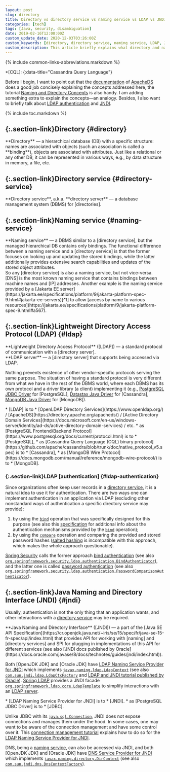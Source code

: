 ```yaml
---
layout: post
slug: directory
title: Directory vs directory service vs naming service vs LDAP vs JNDI
categories: [tech]
tags: [Java, security, disambiguation]
date: 2019-02-16T12:00:00Z
custom_update_date: 2020-12-03T03:26:00Z
custom_keywords: [directory, directory service, naming service, LDAP, JNDI]
custom_description: This article briefly explains what directory and naming services are, and how they can be accessed.
---
```

{% include common-links-abbreviations.markdown %}

[`bind`]: <https://www.rfc-editor.org/rfc/rfc4511#section-4.2>
[directories]: <#directory>
[directory service]: <#directory-service>
[directory services]: <#directory-service>
[directory server]: <#directory-service>
[naming service]: <#naming-service>
[LDAP server]: <#ldap>
[naming]: <#naming-service>
[PostgreSQL JDBC Driver]: <https://jdbc.postgresql.org/>
[Spring Security]: <https://spring.io/projects/spring-security>
[Java Naming and Directory Interface (JNDI)]: <https://cr.openjdk.java.net/~iris/se/15/spec/fr/java-se-15-fr-spec/api/java.naming/module-summary.html>
[JNDI]: <https://cr.openjdk.java.net/~iris/se/15/spec/fr/java-se-15-fr-spec/api/java.naming/module-summary.html>
[LDAP Naming Service Provider for JNDI]: <https://docs.oracle.com/javase/8/docs/technotes/guides/jndi/jndi-ldap.html>
[JDBC]: <https://cr.openjdk.java.net/~iris/se/15/spec/fr/java-se-15-fr-spec/api/java.sql/module-summary.html>

*[CQL]:
{:data-title="Cassandra Query Language"}

Before I begin, I want to point out that the [documentation](https://directory.apache.org/apacheds/basic-ug/1.2-some-background.html)
of [ApacheDS](https://directory.apache.org/apacheds/) does a good job concisely explaining the concepts addressed here,
the tutorial [Naming and Directory Concepts](https://docs.oracle.com/javase/tutorial/jndi/concepts/index.html)
is also handy. I am adding something extra to explain the concepts&mdash;an analogy.
Besides, I also want to briefly talk about [LDAP authentication](#ldap-authentication) and [JNDI](#jndi).

{% include toc.markdown %}

## [](#directory){:.section-link}Directory {#directory}
<div class="info-block" markdown="1">
**Directory** &mdash; a hierarchical database (DB) with a specific structure: names are associated with objects (such an association is called a **binding**),
objects are associated with attributes. Just like a relational or any other DB, it can be represented in various ways,
e.g., by data structure in memory, a file, etc.
</div>

## [](#directory-service){:.section-link}Directory service {#directory-service}
<div class="info-block" markdown="1">
**Directory service**, a.k.a. **directory server** &mdash; a database management system (DBMS) for [directories].
</div>

## [](#naming-service){:.section-link}Naming service {#naming-service}
<div class="info-block" markdown="1">
**Naming service** &mdash; a DBMS similar to a [directory service], but the managed hierarchical DB contains only bindings.
The functional difference between a naming service and a [directory service] is that the former focuses on looking up and updating the stored bindings,
while the latter additionally provides extensive search capabilities and updates of the stored object attributes.
</div>
So any [directory service] is also a naming service, but not vice-versa.
[DNS] is the most known naming service that contains bindings between machine names and [IP] addresses.
Another example is the naming service provided by a
[Jakarta EE server](https://jakarta.ee/specifications/platform/9/jakarta-platform-spec-9.html#jakarta-ee-servers)<!-- -->[^1]
to allow [access by name to various resources](https://jakarta.ee/specifications/platform/9/jakarta-platform-spec-9.html#a567).

## [](#ldap){:.section-link}Lightweight Directory Access Protocol (LDAP) {#ldap}
<div class="info-block" markdown="1">
**Lightweight Directory Access Protocol** ([LDAP]) &mdash; a standard protocol of communication with a [directory server].
</div>

<div class="info-block" markdown="1">
**LDAP server** &mdash; a [directory server] that supports being accessed via LDAP.
</div>

Nothing prevents existence of other vendor-specific protocols serving the same purpose.
The situation of having a standard protocol is very different from what we have in the rest of the DBMS world,
where each DBMS has its own protocol and a driver library (a client) implementing it
(e.g.,
[PostgreSQL JDBC Driver] for [PostgreSQL],
[Datastax Java Driver](https://docs.datastax.com/en/developer/java-driver/) for [Cassandra],
[MongoDB Java Driver](https://docs.mongodb.com/drivers/java) for [MongoDB]).

<div class="info-block" markdown="1">
* [LDAP] is to
  * [OpenLDAP Directory Services](https://www.openldap.org/) /
  [ApacheDS](https://directory.apache.org/apacheds/) /
  [Active Directory Domain Services](https://docs.microsoft.com/en-us/windows-server/identity/ad-ds/active-directory-domain-services) / etc.
* as [PostgreSQL Frontend/Backend Protocol](https://www.postgresql.org/docs/current/protocol.html) is to
  * [PostgreSQL],
* as [Cassandra Query Language (CQL) binary protocol](https://github.com/apache/cassandra/blob/trunk/doc/native_protocol_v5.spec) is to
  * [Cassandra],
* as [MongoDB Wire Protocol](https://docs.mongodb.com/manual/reference/mongodb-wire-protocol/) is to
  * [MongoDB].
</div>

### [](#ldap-authentication){:.section-link}LDAP [authentication] {#ldap-authentication}
Since organizations often keep user records in a [directory service], it is a natural idea to use it for authentication.
There are two ways one can implement authentication in an application via LDAP
(excluding other nonstandard ways of authentication a specific directory service may provide):
1. by using the [`bind`] operation that was specifically designed for this purpose
   (see also this [specification](https://www.rfc-editor.org/rfc/rfc4513#section-5) for additional info about the authentication mechanisms provided by the [`bind`] operation);
2. by using the [`compare`](https://www.rfc-editor.org/rfc/rfc4511#section-4.10) operation and comparing the provided and stored password hashes
([salted hashing](https://docs.spring.io/spring-security/site/docs/current/api/org/springframework/security/crypto/bcrypt/BCrypt.html)
is incompatible with this approach, which makes the whole approach questionable).

[Spring Security] calls the former approach
[bind authentication](https://docs.spring.io/spring-security/site/docs/current/reference/html5/#servlet-authentication-ldap-bind)
(see also [`org.springframework.security.ldap.authentication.BindAuthenticator`](https://docs.spring.io/spring-security/site/docs/current/api/org/springframework/security/ldap/authentication/BindAuthenticator.html)),
and the latter one is called
[password authentication](https://docs.spring.io/spring-security/site/docs/current/reference/html5/#servlet-authentication-ldap-pwd)
(see also [`org.springframework.security.ldap.authentication.PasswordComparisonAuthenticator`](https://docs.spring.io/spring-security/site/docs/current/api/org/springframework/security/ldap/authentication/PasswordComparisonAuthenticator.html)).

## [](#jndi){:.section-link}Java Naming and Directory Interface (JNDI) {#jndi}
Usually, authentication is not the only thing that an application wants, and other interactions with a [directory service] may be required.
<div class="info-block" markdown="1">
**Java Naming and Directory Interface** ([JNDI]) &mdash;
a part of the [Java SE API Specification](https://cr.openjdk.java.net/~iris/se/15/spec/fr/java-se-15-fr-spec/api/index.html)
that provides API for working with [naming] and [directory services] and SPI for plugging in implementations of this API for different services
(see also [JNDI docs published by Oracle](https://docs.oracle.com/javase/8/docs/technotes/guides/jndi/index.html)).
</div>

Both [OpenJDK JDK] and [Oracle JDK] have [LDAP Naming Service Provider for JNDI](https://docs.oracle.com/javase/8/docs/technotes/guides/jndi/jndi-ldap.html)
which implements [`javax.naming.ldap.LdapContext`](https://cr.openjdk.java.net/~iris/se/15/spec/fr/java-se-15-fr-spec/api/java.naming/javax/naming/ldap/LdapContext.html)
(see also [`com.sun.jndi.ldap.LdapCtxFactory`](https://github.com/openjdk/jdk/blob/master/src/java.naming/share/classes/com/sun/jndi/ldap/LdapCtxFactory.java)
and [LDAP and JNDI tutorial published by Oracle](https://docs.oracle.com/javase/tutorial/jndi/ldap/index.html)).
[Spring LDAP](https://spring.io/projects/spring-ldap) provides a JNDI facade
[`org.springframework.ldap.core.LdapTemplate`](https://docs.spring.io/spring-ldap/docs/current/apidocs/org/springframework/ldap/core/LdapTemplate.html) 
to simplify interactions with an [LDAP server].

<div class="info-block" markdown="1">
* [LDAP Naming Service Provider for JNDI] is to
  * [JNDI].
* as [PostgreSQL JDBC Driver] is to
  * [JDBC].
</div>

Unlike JDBC with its [`java.sql.Connection`](https://cr.openjdk.java.net/~iris/se/15/spec/fr/java-se-15-fr-spec/api/java.sql/java/sql/Connection.html),
JNDI does not expose connections and manages them under the hood. In some cases, one may want to be aware of the connection management
and have some control over it. This [connection management tutorial](https://docs.oracle.com/javase/tutorial/jndi/ldap/connect.html) 
explains how to do so for the [LDAP Naming Service Provider for JNDI].

DNS, being a [naming service], can also be accessed via JNDI, and both [OpenJDK JDK] and [Oracle JDK]
have [DNS Service Provider for JNDI](https://docs.oracle.com/javase/8/docs/technotes/guides/jndi/jndi-dns.html)
which implements [`javax.naming.directory.DirContext`](https://cr.openjdk.java.net/~iris/se/15/spec/fr/java-se-15-fr-spec/api/java.naming/javax/naming/directory/DirContext.html)
(see also [`com.sun.jndi.dns.DnsContextFactory`](https://github.com/openjdk/jdk/blob/master/src/jdk.naming.dns/share/classes/com/sun/jndi/dns/DnsContextFactory.java)).

[^1]: A [Jakarta EE server](https://jakarta.ee/specifications/platform/9/jakarta-platform-spec-9.html#jakarta-ee-servers) is a runtime portion of
    a [Jakarta EE product](https://jakarta.ee/specifications/platform/9/jakarta-platform-spec-9.html#flexibility-of-product-requirements),
    and is analogue of a [Java EE server](https://javaee.github.io/tutorial/overview005.html#BNABR), a.k.a. application server
    ([Jakarta EE](https://jakarta.ee/about/) is a successor of [Java EE](https://javaee.github.io/javaee-spec/)).
    See this [footnote]({% post_url 2019-05-06-make-app-behavior-consistent %}#fn:1) for more info about Java platform.
